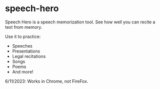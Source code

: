 # speech-hero

Speech Hero is a speech memorization tool. See how well you can recite a text from memory. 

Use it to practice:
- Speeches
- Presentations
- Legal recitations
- Songs
- Poems
- And more!

6/11/2023: Works in Chrome, not FireFox.
